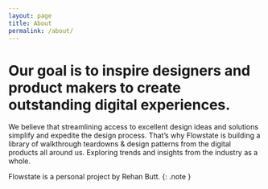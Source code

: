 ```yaml
---
layout: page
title: About
permalink: /about/
---
```


# Our goal is to inspire designers and product makers to create outstanding digital experiences.

We believe that streamlining access to excellent design ideas and solutions simplify and expedite the design process. That’s why Flowstate is building  a library of walkthrough teardowns & design patterns from the digital products all around us. Exploring trends and insights from the industry as a whole.

Flowstate is a personal project by Rehan Butt.
{: .note }

